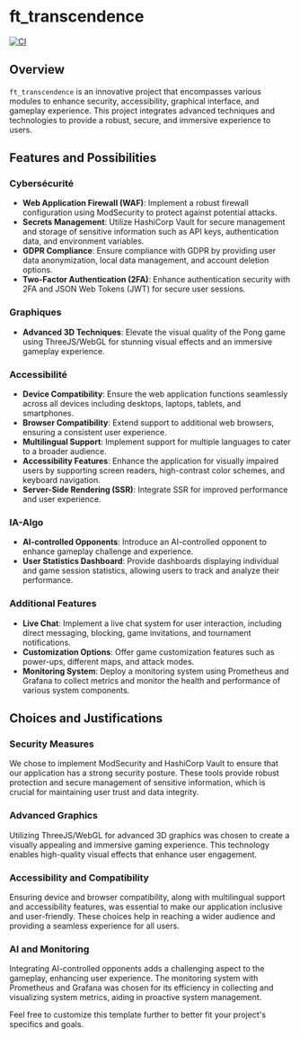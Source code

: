 # ft_transcendence
[![CI](https://github.com/qcoudeyr/transcendence/actions/workflows/ci.yml/badge.svg)](https://github.com/qcoudeyr/transcendence/actions/workflows/ci.yml)
## Overview
`ft_transcendence` is an innovative project that encompasses various modules to enhance security, accessibility, graphical interface, and gameplay experience. This project integrates advanced techniques and technologies to provide a robust, secure, and immersive experience to users.

## Features and Possibilities

### Cybersécurité
- **Web Application Firewall (WAF)**: Implement a robust firewall configuration using ModSecurity to protect against potential attacks.
- **Secrets Management**: Utilize HashiCorp Vault for secure management and storage of sensitive information such as API keys, authentication data, and environment variables.
- **GDPR Compliance**: Ensure compliance with GDPR by providing user data anonymization, local data management, and account deletion options.
- **Two-Factor Authentication (2FA)**: Enhance authentication security with 2FA and JSON Web Tokens (JWT) for secure user sessions.

### Graphiques
- **Advanced 3D Techniques**: Elevate the visual quality of the Pong game using ThreeJS/WebGL for stunning visual effects and an immersive gameplay experience.

### Accessibilité
- **Device Compatibility**: Ensure the web application functions seamlessly across all devices including desktops, laptops, tablets, and smartphones.
- **Browser Compatibility**: Extend support to additional web browsers, ensuring a consistent user experience.
- **Multilingual Support**: Implement support for multiple languages to cater to a broader audience.
- **Accessibility Features**: Enhance the application for visually impaired users by supporting screen readers, high-contrast color schemes, and keyboard navigation.
- **Server-Side Rendering (SSR)**: Integrate SSR for improved performance and user experience.

### IA-Algo
- **AI-controlled Opponents**: Introduce an AI-controlled opponent to enhance gameplay challenge and experience.
- **User Statistics Dashboard**: Provide dashboards displaying individual and game session statistics, allowing users to track and analyze their performance.

### Additional Features
- **Live Chat**: Implement a live chat system for user interaction, including direct messaging, blocking, game invitations, and tournament notifications.
- **Customization Options**: Offer game customization features such as power-ups, different maps, and attack modes.
- **Monitoring System**: Deploy a monitoring system using Prometheus and Grafana to collect metrics and monitor the health and performance of various system components.

## Choices and Justifications

### Security Measures
We chose to implement ModSecurity and HashiCorp Vault to ensure that our application has a strong security posture. These tools provide robust protection and secure management of sensitive information, which is crucial for maintaining user trust and data integrity.

### Advanced Graphics
Utilizing ThreeJS/WebGL for advanced 3D graphics was chosen to create a visually appealing and immersive gaming experience. This technology enables high-quality visual effects that enhance user engagement.

### Accessibility and Compatibility
Ensuring device and browser compatibility, along with multilingual support and accessibility features, was essential to make our application inclusive and user-friendly. These choices help in reaching a wider audience and providing a seamless experience for all users.

### AI and Monitoring
Integrating AI-controlled opponents adds a challenging aspect to the gameplay, enhancing user experience. The monitoring system with Prometheus and Grafana was chosen for its efficiency in collecting and visualizing system metrics, aiding in proactive system management.

Feel free to customize this template further to better fit your project's specifics and goals.

